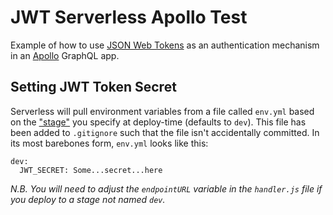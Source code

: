 # JWT Serverless Apollo Test

Example of how to use [JSON Web Tokens](https://jwt.io/introduction/) as an  authentication mechanism in an [Apollo](http://www.apollodata.com/) GraphQL app.


## Setting JWT Token Secret
Serverless will pull environment variables from a file called `env.yml` based on the ["stage"](https://serverless.com/framework/docs/providers/openwhisk/guide/services#referencing-cli-options) you specify at deploy-time (defaults to `dev`).  This file has been added to `.gitignore` such that the file isn't accidentally committed.  In its most barebones form, `env.yml` looks like this:

```
dev:
  JWT_SECRET: Some...secret...here

```

*N.B.  You will need to adjust the `endpointURL` variable in the `handler.js` file if you deploy to a stage not named `dev`.*
